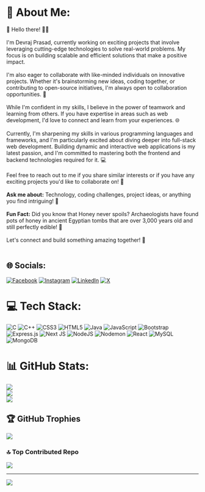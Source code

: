 # 💫 About Me:
👋 Hello there! 👨‍💻<br><br>
I'm Devraj Prasad, currently working on exciting projects that involve leveraging cutting-edge technologies to solve real-world problems. My focus is on building scalable and efficient solutions that make a positive impact.<br><br>
I'm also eager to collaborate with like-minded individuals on innovative projects. Whether it's brainstorming new ideas, coding together, or contributing to open-source initiatives, I'm always open to collaboration opportunities. 🤝<br><br>
While I'm confident in my skills, I believe in the power of teamwork and learning from others. If you have expertise in areas such as web development, I'd love to connect and learn from your experiences. 🌐<br><br>
Currently, I'm sharpening my skills in various programming languages and frameworks, and I'm particularly excited about diving deeper into full-stack web development. Building dynamic and interactive web applications is my latest passion, and I'm committed to mastering both the frontend and backend technologies required for it. 💻<br><br>
Feel free to reach out to me if you share similar interests or if you have any exciting projects you'd like to collaborate on! 🚀<br><br>
**Ask me about:** Technology, coding challenges, project ideas, or anything you find intriguing! 💬<br><br>
**Fun Fact:** Did you know that Honey never spoils? Archaeologists have found pots of honey in ancient Egyptian tombs that are over 3,000 years old and still perfectly edible! 🍯<br><br>
Let's connect and build something amazing together! 🌟<br><br>

## 🌐 Socials:
[![Facebook](https://img.shields.io/badge/Facebook-%231877F2.svg?logo=Facebook&logoColor=white)](https://facebook.com/https://www.facebook.com/profile.php?id=100004587975883) [![Instagram](https://img.shields.io/badge/Instagram-%23E4405F.svg?logo=Instagram&logoColor=white)](https://instagram.com/https://www.instagram.com/_d.e.v.r.a.j_/) [![LinkedIn](https://img.shields.io/badge/LinkedIn-%230077B5.svg?logo=linkedin&logoColor=white)](https://linkedin.com/in/https://www.linkedin.com/in/devraj-prasad-14909b123/) [![X](https://img.shields.io/badge/X-black.svg?logo=X&logoColor=white)](https://x.com/https://twitter.com/Devraj10220853) 

# 💻 Tech Stack:
![C](https://img.shields.io/badge/c-%2300599C.svg?style=for-the-badge&logo=c&logoColor=white) ![C++](https://img.shields.io/badge/c++-%2300599C.svg?style=for-the-badge&logo=c%2B%2B&logoColor=white) ![CSS3](https://img.shields.io/badge/css3-%231572B6.svg?style=for-the-badge&logo=css3&logoColor=white) ![HTML5](https://img.shields.io/badge/html5-%23E34F26.svg?style=for-the-badge&logo=html5&logoColor=white) ![Java](https://img.shields.io/badge/java-%23ED8B00.svg?style=for-the-badge&logo=openjdk&logoColor=white) ![JavaScript](https://img.shields.io/badge/javascript-%23323330.svg?style=for-the-badge&logo=javascript&logoColor=%23F7DF1E) ![Bootstrap](https://img.shields.io/badge/bootstrap-%238511FA.svg?style=for-the-badge&logo=bootstrap&logoColor=white) ![Express.js](https://img.shields.io/badge/express.js-%23404d59.svg?style=for-the-badge&logo=express&logoColor=%2361DAFB) ![Next JS](https://img.shields.io/badge/Next-black?style=for-the-badge&logo=next.js&logoColor=white) ![NodeJS](https://img.shields.io/badge/node.js-6DA55F?style=for-the-badge&logo=node.js&logoColor=white) ![Nodemon](https://img.shields.io/badge/NODEMON-%23323330.svg?style=for-the-badge&logo=nodemon&logoColor=%BBDEAD) ![React](https://img.shields.io/badge/react-%2320232a.svg?style=for-the-badge&logo=react&logoColor=%2361DAFB) ![MySQL](https://img.shields.io/badge/mysql-%2300000f.svg?style=for-the-badge&logo=mysql&logoColor=white) ![MongoDB](https://img.shields.io/badge/MongoDB-%234ea94b.svg?style=for-the-badge&logo=mongodb&logoColor=white)
# 📊 GitHub Stats:
![](https://github-readme-stats.vercel.app/api?username=Devraj-prasad07&theme=dark&hide_border=false&include_all_commits=false&count_private=false)<br/>
![](https://github-readme-streak-stats.herokuapp.com/?user=Devraj-prasad07&theme=dark&hide_border=false)<br/>
![](https://github-readme-stats.vercel.app/api/top-langs/?username=Devraj-prasad07&theme=dark&hide_border=false&include_all_commits=false&count_private=false&layout=compact)

## 🏆 GitHub Trophies
![](https://github-profile-trophy.vercel.app/?username=Devraj-prasad07&theme=radical&no-frame=false&no-bg=true&margin-w=4)

### 🔝 Top Contributed Repo
![](https://github-contributor-stats.vercel.app/api?username=Devraj-prasad07&limit=5&theme=dark&combine_all_yearly_contributions=true)

---
[![](https://visitcount.itsvg.in/api?id=Devraj-prasad07&icon=0&color=0)](https://visitcount.itsvg.in)

<!-- Proudly created with GPRM ( https://gprm.itsvg.in ) -->
